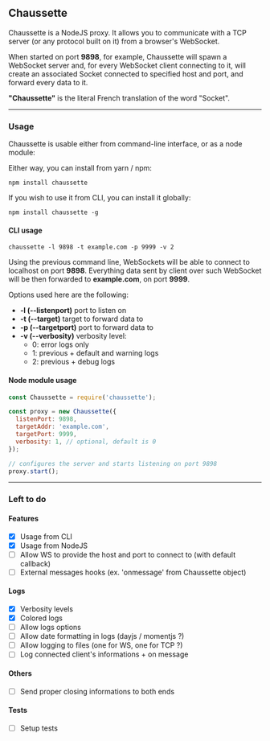 ## Chaussette

Chaussette is a NodeJS proxy. It allows you to communicate with a TCP server
(or any protocol built on it) from a browser's WebSocket.

When started on port **9898**, for example, Chaussette will spawn a WebSocket
server and, for every WebSocket client connecting to it, will create an associated
Socket connected to specified host and port, and forward every data to it.

**"Chaussette"** is the literal French translation of the word "Socket".

---

### Usage

Chaussette is usable either from command-line interface, or as a node module:

Either way, you can install from yarn / npm:

```shell script
npm install chaussette
```

If you wish to use it from CLI, you can install it globally:

```shell script
npm install chaussette -g
```

#### CLI usage

```shell script
chaussette -l 9898 -t example.com -p 9999 -v 2
```

Using the previous command line, WebSockets will be able to connect to
localhost on port **9898**. Everything data sent by client over such WebSocket
will be then forwarded to **example.com**, on port **9999**.

Options used here are the following:

- **-l (--listenport)** port to listen on
- **-t (--target)** target to forward data to
- **-p (--targetport)** port to forward data to
- **-v (--verbosity)** verbosity level:
  - 0: error logs only
  - 1: previous + default and warning logs
  - 2: previous + debug logs

#### Node module usage

```javascript
const Chaussette = require('chaussette');

const proxy = new Chaussette({
  listenPort: 9898,
  targetAddr: 'example.com',
  targetPort: 9999,
  verbosity: 1, // optional, default is 0
});

// configures the server and starts listening on port 9898
proxy.start();
```

---

### Left to do

#### Features

- [x] Usage from CLI
- [x] Usage from NodeJS
- [ ] Allow WS to provide the host and port to connect to (with default callback)
- [ ] External messages hooks (ex. 'onmessage' from Chaussette object)

#### Logs

- [x] Verbosity levels
- [x] Colored logs
- [ ] Allow logs options
- [ ] Allow date formatting in logs (dayjs / momentjs ?)
- [ ] Allow logging to files (one for WS, one for TCP ?)
- [ ] Log connected client's informations + on message

#### Others

- [ ] Send proper closing informations to both ends

#### Tests

- [ ] Setup tests
